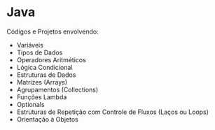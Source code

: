 # Java
Códigos e Projetos envolvendo:
- Variáveis
- Tipos de Dados
- Operadores Aritméticos 
- Lógica Condicional 
- Estruturas de Dados 
- Matrizes (Arrays)
- Agrupamentos (Collections)
- Funções Lambda
- Optionals
- Estruturas de Repetição com Controle de Fluxos (Laços ou Loops)
- Orientação à Objetos